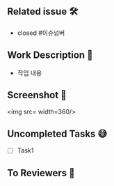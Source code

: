 ## Related issue 🛠
- closed #이슈넘버

## Work Description 📝
- 작업 내용

## Screenshot 📸
<img src= width=360/>

## Uncompleted Tasks 😅
- [ ] Task1

## To Reviewers 📢
